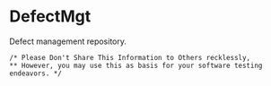 # DefectMgt
Defect management repository.

```code
/* Please Don't Share This Information to Others recklessly,
** However, you may use this as basis for your software testing endeavors. */
```
